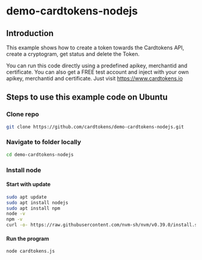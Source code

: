 # demo-cardtokens-nodejs

## Introduction
This example shows how to create a token towards the Cardtokens API, create a cryptogram, get status and delete the Token. 

You can run this code directly using a predefined apikey, merchantid and certificate. You can also get a FREE test account and inject with your own apikey, merchantid and certificate. Just visit https://www.cardtokens.io

## Steps to use this example code on Ubuntu

### Clone repo
```bash
git clone https://github.com/cardtokens/demo-cardtokens-nodejs.git
```

### Navigate to folder locally
```bash
cd demo-cardtokens-nodejs
```

### Install node
#### Start with update
```bash
sudo apt update
sudo apt install nodejs
sudo apt install npm
node -v
npm -v
curl -o- https://raw.githubusercontent.com/nvm-sh/nvm/v0.39.0/install.sh | bash
```

#### Run the program
```bash
node cardtokens.js
```

